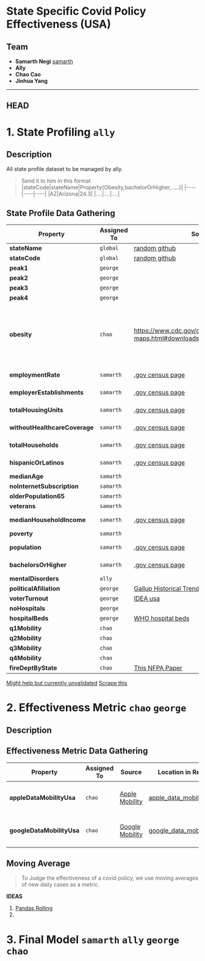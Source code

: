 # State Specific Covid Policy Effectiveness (USA)

## Team
- __Samarth Negi__ [samarth](https://github.com/tigboatnc)
- __Ally__
- __Chao Cao__
- __Jinhua Yang__

------------ 

## HEAD 


#  1. State Profiling `ally`

## Description


All state profile dataset to be managed by ally. 
>Send it to him in this format 
>|stateCode|stateName|Property{Obesity,bachelorOrHigher,.....}|
>|----|----|----|
>|AZ|Arizona|24.3|
>|....|....|....|

## State Profile Data Gathering

|Property|Assigned To|Source|Location in Repository|Year|Status|Description|
|---|--|--|---|---|----|---|
| __stateName__|`global`|[random github](https://github.com/jasonong/List-of-US-States/blob/master/states.csv )|[us_states](datasets/us_states.csv)
| __stateCode__| `global`|[random github](https://github.com/jasonong/List-of-US-States/blob/master/states.csv )|[us_states](datasets/us_states.csv)
| __peak1__| `george`|
| __peak2__| `george`|
| __peak3__|`george`|
| __peak4__| `george`|
| __obesity__| `chao`|https://www.cdc.gov/obesity/data/prevalence-maps.html#downloads|[chao_obesity](datasets/chao_obesity.csv)|2020|Done|Prevalence of Self-Reported Obesity by State and Territory, BRFSS, 2020|
| __employmentRate__|`samarth`|[.gov census page](https://data.census.gov/cedsci/map?q=Total%20Population&tid=PEPPOP2019.PEPANNRES&cid=DATE_CODE&vintage=2019&layer=VT_2019_040_00_PP_D1)|[sam_censusdata_merged.csv](datasets/sam_censusdata_merged.csv)|2019|To Verify|
| __employerEstablishments__|`samarth`|[.gov census page](https://data.census.gov/cedsci/map?q=Total%20Population&tid=PEPPOP2019.PEPANNRES&cid=DATE_CODE&vintage=2019&layer=VT_2019_040_00_PP_D1)|[sam_censusdata_merged.csv](datasets/sam_censusdata_merged.csv)|2019|To Verify|
| __totalHousingUnits__|`samarth`|[.gov census page](https://data.census.gov/cedsci/map?q=Total%20Population&tid=PEPPOP2019.PEPANNRES&cid=DATE_CODE&vintage=2019&layer=VT_2019_040_00_PP_D1)|[sam_censusdata_merged.csv](datasets/sam_censusdata_merged.csv)|2019|To Verify|
| __withoutHealthcareCoverage__|`samarth`|[.gov census page](https://data.census.gov/cedsci/map?q=Total%20Population&tid=PEPPOP2019.PEPANNRES&cid=DATE_CODE&vintage=2019&layer=VT_2019_040_00_PP_D1)|[sam_censusdata_merged.csv](datasets/sam_censusdata_merged.csv)|2019|To Verify|
| __totalHouseholds__|`samarth`|[.gov census page](https://data.census.gov/cedsci/map?q=Total%20Population&tid=PEPPOP2019.PEPANNRES&cid=DATE_CODE&vintage=2019&layer=VT_2019_040_00_PP_D1)|[sam_censusdata_merged.csv](datasets/sam_censusdata_merged.csv)|2019|To Verify|
| __hispanicOrLatinos__|`samarth`|[.gov census page](https://data.census.gov/cedsci/map?q=Total%20Population&tid=PEPPOP2019.PEPANNRES&cid=DATE_CODE&vintage=2019&layer=VT_2019_040_00_PP_D1)|[sam_censusdata_merged.csv](datasets/sam_censusdata_merged.csv)|2019|To Verify|
| __medianAge__|`samarth`|
| __noInternetSubscription__|`samarth`|
| __olderPopulation65__|`samarth`|
| __veterans__|`samarth`|
| __medianHouseholdIncome__|`samarth`|[.gov census page](https://data.census.gov/cedsci/map?q=Total%20Population&tid=PEPPOP2019.PEPANNRES&cid=DATE_CODE&vintage=2019&layer=VT_2019_040_00_PP_D1)|[sam_censusdata_merged.csv](datasets/sam_censusdata_merged.csv)|2019|To Verify|
| __poverty__|`samarth`|
| __population__|`samarth`|[.gov census page](https://data.census.gov/cedsci/map?q=Total%20Population&tid=PEPPOP2019.PEPANNRES&cid=DATE_CODE&vintage=2019&layer=VT_2019_040_00_PP_D1)|[sam_censusdata_merged.csv](datasets/sam_censusdata_merged.csv)|2019|To Verify|
| __bachelorsOrHigher__|`samarth`|[.gov census page](https://data.census.gov/cedsci/map?q=Total%20Population&tid=PEPPOP2019.PEPANNRES&cid=DATE_CODE&vintage=2019&layer=VT_2019_040_00_PP_D1)|[sam_censusdata_merged.csv](datasets/sam_censusdata_merged.csv)|2019|To Verify|
| __mentalDisorders__ |`ally`|
| __politicalAfiliation__|`george`|[Gallup Historical Trends](https://news.gallup.com/poll/15370/party-affiliation.aspx)
| __voterTurnout__|`george`|[IDEA usa](https://www.idea.int/data-tools/country-view/295/40)|[Jinhua_voterturnout_data_world.xls](voterturnout_data_world.xls)|2021|Done|
| __noHospitals__|`george`|
| __hospitalBeds__|`george`|[WHO hospital beds](https://www.who.int/data/gho/data/indicators/indicator-details/GHO/hospital-beds-(per-10-000-population))
| __q1Mobility__|`chao`|
| __q2Mobility__|`chao`|
| __q3Mobility__|`chao`|
| __q4Mobility__|`chao`|
|__fireDeptByState__|`chao`|[This NFPA Paper](https://www.nfpa.org/-/media/Files/News-and-Research/Fire-statistics-and-reports/Emergency-responders/osNumberOfFireDeptInUS.ashx)|[chao_fire.csv](datasets/chao_fire.csv)|2017|


[Might help but currently unvalidated](https://www.ahd.com/state_statistics.html)
[Scrape this](https://data.census.gov/cedsci/profile?g=0400000US02)




# 2. Effectiveness Metric `chao` `george`

## Description

## Effectiveness Metric Data Gathering
|Property|Assigned To|Source|Location in Repository|Year|Status|Description|
|---|--|--|---|---|----|---|
| __appleDataMobilityUsa__|`chao`|[Apple Mobility](https://covid19.apple.com/mobility)|[apple_data_mobility.csv](datasets/apple_data_mobility.csv)|9 November 2021|Country Mobility by apple|
| __googleDataMobilityUsa__|`chao`|[Google Mobility](https://www.google.com/covid19/mobility/)|[google_data_mobility_usa.csv](datasets/google_data_mobility_usa.csv.zip)|9 November 2021|Country Mobility by google|

## Moving Average 
> To Judge the effectiveness of a covid policy, we use moving averages of new daily cases as a metric. 


__IDEAS__<br/>
1. [Pandas Rolling](https://pandas.pydata.org/docs/reference/api/pandas.DataFrame.rolling.html)
2. 


# 3. Final Model `samarth` `ally` `george` `chao`



<!-- ## Datasets  -->
<!-- | Dataset  | Location | Link |
| ------------- | ------------- |----|
| Covid Factors  | datasets/Conditions_Contributing_to_COVID-19_Deaths__by_State_and_Age__Provisional_2020-2021.csv  ||
|US States|datasets/us_states.csv|-->
